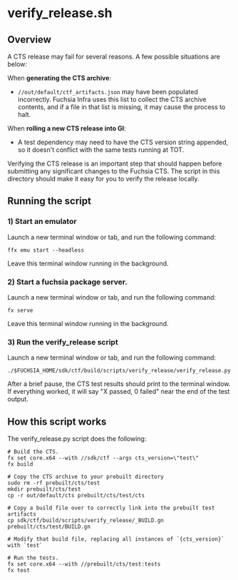 # verify_release.sh

## Overview

A CTS release may fail for several reasons. A few possible situations are
below:

When **generating the CTS archive**:
  *  `//out/default/ctf_artifacts.json` may have been populated incorrectly.
Fuchsia Infra uses this list to collect the CTS archive contents, and if a file
in that list is missing, it may cause the process to halt.

When **rolling a new CTS release into GI**:
  *  A test dependency may need to have the CTS version string appended, so it
doesn't conflict with the same tests running at TOT.

Verifying the CTS release is an important step that should happen before
submitting any significant changes to the Fuchsia CTS. The script in this
directory should make it easy for you to verify the release locally.

## Running the script

### 1) Start an emulator

Launch a new terminal window or tab, and run the following command:

```
ffx emu start --headless
```

Leave this terminal window running in the background.

### 2) Start a fuchsia package server.

Launch a new terminal window or tab, and run the following command:

```
fx serve
```

Leave this terminal window running in the background.

### 3) Run the verify_release script

Launch a new terminal window or tab, and run the following command:

```
./$FUCHSIA_HOME/sdk/ctf/build/scripts/verify_release/verify_release.py
```

After a brief pause, the CTS test results should print to the terminal window.
If everything worked, it will say "X passed, 0 failed" near the end of the
test output.

## How this script works

The verify_release.py script does the following:

```
# Build the CTS.
fx set core.x64 --with //sdk/ctf --args cts_version=\"test\"
fx build

# Copy the CTS archive to your prebuilt directory
sudo rm -rf prebuilt/cts/test
mkdir prebuilt/cts/test
cp -r out/default/cts prebuilt/cts/test/cts

# Copy a build file over to correctly link into the prebuilt test artifacts
cp sdk/ctf/build/scripts/verify_release/_BUILD.gn prebuilt/cts/test/BUILD.gn

# Modify that build file, replacing all instances of `{cts_version}` with `test`

# Run the tests.
fx set core.x64 --with //prebuilt/cts/test:tests
fx test
```
